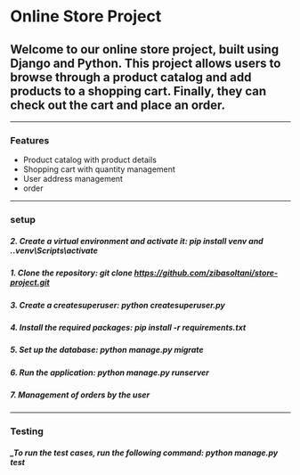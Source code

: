 # Online Store Project

**Welcome to our online store project, built using Django and Python. This project allows users to browse through a product catalog and add products to a shopping cart. Finally, they can check out the cart and place an order.**
------------------
------------------

### Features
+  Product catalog with product details
+  Shopping cart with quantity management
+  User address management
+  order 
------------------

### setup 
   #####   2.  Create a virtual environment and activate it: pip install venv  and  .\.venv\Scripts\activate
   #####   1. Clone the repository: git clone https://github.com/zibasoltani/store-project.git 
   #####   3.  Create a createsuperuser: python createsuperuser.py  
   #####   4.  Install the required packages: pip install -r requirements.txt
   #####   5.  Set up the database: python manage.py migrate
   #####   6.  Run the application: python manage.py runserver
   #####   7.  Management of orders by the user
------------------

### Testing
   ##### _To run the test cases, run the following command: python manage.py test
 
 
 



